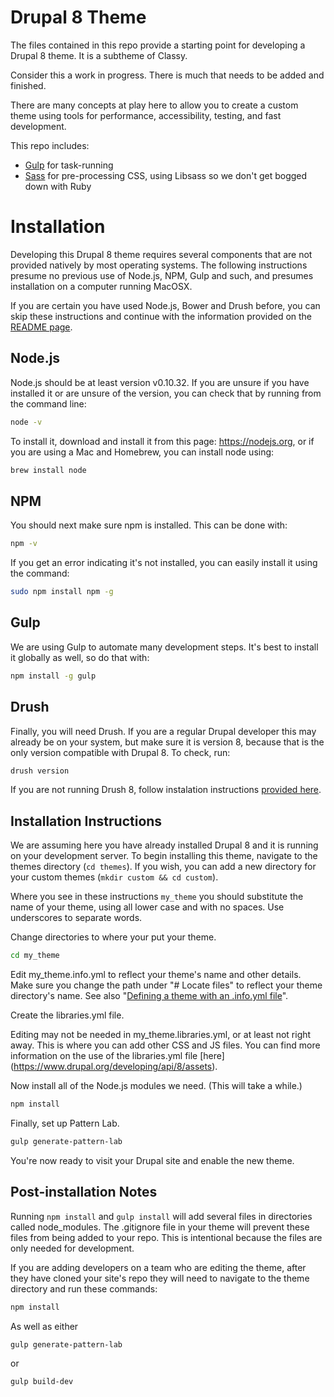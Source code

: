 # Drupal 8 Theme

The files contained in this repo provide a starting point for developing a Drupal 8 theme. It is a subtheme of Classy.

Consider this a work in progress. There is much that needs to be added and finished. 

There are many concepts at play here to allow you to create a custom theme using tools for performance, accessibility, testing, and fast development.

This repo includes:
* [Gulp](http://gulpjs.com) for task-running
* [Sass](http://sass-lang.com) for pre-processing CSS, using Libsass so we don't get bogged down with Ruby

# Installation

Developing this Drupal 8 theme requires several components that are not provided natively by most operating systems. The following instructions presume no previous use of Node.js, NPM, Gulp and such, and presumes installation on a computer running MacOSX.

If you are certain you have used Node.js, Bower and Drush before, you can skip these instructions and continue with the information provided on the [README page](https://github.com/startinggravity/Drupal-8-Theme/blob/master/README.md#installation-instructions).

## Node.js

Node.js should be at least version v0.10.32. If you are unsure if you have installed it or are unsure of the version, you can check that by running from the command line:

```bash
node -v
```

To install it, download and install it from this page: https://nodejs.org, or if you are using a Mac and Homebrew, you can install node using: 

```bash
brew install node
```

## NPM

You should next make sure npm is installed. This can be done with: 

```bash 
npm -v
```

If you get an error indicating it's not installed, you can easily install it using the command: 

```bash
sudo npm install npm -g
```

## Gulp

We are using Gulp to automate many development steps. It's best to install it globally as well, so do that with:

```bash
npm install -g gulp
```

## Drush

Finally, you will need Drush. If you are a regular Drupal developer this may already be on your system, but make sure it is version 8, because that is the only version compatible with Drupal 8. To check, run:

```bash
drush version
```

If you are not running Drush 8, follow instalation instructions [provided here](http://www.drush.org/en/master/install/).


## Installation Instructions

We are assuming here you have already installed Drupal 8 and it is running on your development server. To begin installing this theme, navigate to the themes directory (`cd themes`). If you wish, you can add a new directory for your custom themes (`mkdir custom && cd custom`).

Where you see in these instructions `my_theme` you should substitute the name of your theme, using all lower case and with no spaces. Use underscores to separate words.


Change directories to where your put your theme.

```bash
cd my_theme
```


Edit my_theme.info.yml to reflect your theme's name and other details. Make sure you change the path under "# Locate files" to reflect your theme directory's name. See also "[Defining a theme with an .info.yml file](https://www.drupal.org/node/2349827)".

Create the libraries.yml file.

Editing may not be needed in my_theme.libraries.yml, or at least not right away. This is where you can add other CSS and JS files. You can find more information on the use of the libraries.yml file [here] (https://www.drupal.org/developing/api/8/assets).


Now install all of the Node.js modules we need. (This will take a while.)

```bash
npm install
```

Finally, set up Pattern Lab.

```bash
gulp generate-pattern-lab
```

You're now ready to visit your Drupal site and enable the new theme.

## Post-installation Notes

Running `npm install` and `gulp install` will add several files in directories called node_modules. The .gitignore file in your theme will prevent these files from being added to your repo. This is intentional because the files are only needed for development. 

If you are adding developers on a team who are editing the theme, after they have cloned your site's repo they will need to navigate to the theme directory and run these commands:

```bash
npm install
```
As well as either
```bash
gulp generate-pattern-lab
```
or
```bash
gulp build-dev
```


